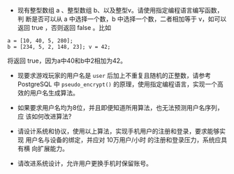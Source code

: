 * 现有整型数组 a 、整型数组 b、以及整型v。请使用指定编程语言编写函数，判 断是否可以从 a 中选择一个数，b 中选择一个数，二者相加等于 v，如可以返回
  true ，否则返回 false 。比如
  
```
a = [10, 40, 5, 280];
b = [234, 5, 2, 148, 23]; v = 42;
```

将返回 true，因为a中40和b中2相加为42。

* 现要求游戏玩家的用户名是 `user` 后加上不重复且随机的正整数，请参考 PostgreSQL 中 `pseudo_encrypt()` 的原理，使用指定编程语言，实现一个高 效的用户名生成算法。

* 如果要求用户名均为8位，并且即便知道所用算法，也无法预测用户名序列，应 该如何改进算法?

* 请设计系统和协议，使用以上算法，实现手机用户的注册和登录，要求能够实现 用户名与设备的绑定，并应对 10万用户/小时 的注册和登录压力，系统应具有横 向扩展能力。

* 请改进系统设计，允许用户更换手机时保留账号。

